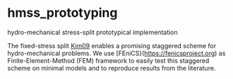 # hmss_prototyping
hydro-mechanical stress-split prototypical implementation

The fixed-stress split [Kim09](https://doi.org/10.2118/119084-MS) enables a promising staggered scheme for hydro-mechanical problems.
We use [FEniCS}(https://fenicsproject.org) as Finite-Element-Method (FEM) framework to easily test this staggered scheme on minimal models and to reproduce results from the literature.
